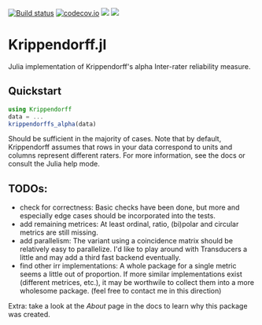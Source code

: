[![Build status](https://github.com/FPGro/Krippendorff.jl/workflows/CI/badge.svg)](https://github.com/FPGro/Krippendorff.jl/actions)
[![codecov.io](http://codecov.io/github/FPGro/Krippendorff.jl/coverage.svg?branch=main)](http://codecov.io/github/FPGro/Krippendorff.jl?branch=main)
[![](https://img.shields.io/badge/docs-stable-blue.svg)](https://FPGro.github.io/Krippendorff.jl/stable)
[![](https://img.shields.io/badge/docs-dev-blue.svg)](https://FPGro.github.io/Krippendorff.jl/dev)

# Krippendorff.jl

Julia implementation of Krippendorff's alpha Inter-rater reliability measure.

## Quickstart

```julia
using Krippendorff
data = ...
krippendorffs_alpha(data)
```

Should be sufficient in the majority of cases. Note that by default, Krippendorff assumes that rows 
in your data correspond to units and columns represent different raters. For more information, see 
the docs or consult the Julia help mode.

## TODOs:
- check for correctness: Basic checks have been done, but more and especially edge cases should be incorporated into the tests.
- add remaining metrices: At least ordinal, ratio, (bi)polar and circular metrics are still missing.
- add parallelism: The variant using a coincidence matrix should be relatively easy to parallelize. I'd like to play around with Transducers a little and may add a third fast backend eventually.
- find other irr implementations: A whole package for a single metric seems a little out of proportion. If more similar implementations exist (different metrices, etc.), it may be worthwile to collect them into a more wholesome package. (feel free to contact me in this direction)

Extra: take a look at the *About* page in the docs to learn why this package was created.